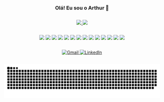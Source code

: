 <h3 align="center">Olá! Eu sou o Arthur 👋</h3>

##

<div align="center">
  <a href="https://github.com/ArthurAraujo05">
    <img height="160em" src="https://github-readme-stats.vercel.app/api?username=ArthurAraujo05&show_icons=true&theme=radical&include_all_commits=true&count_private=true"/>
    <img height="160em" src="https://github-readme-stats.vercel.app/api/top-langs/?username=ArthurAraujo05&layout=compact&langs_count=7&theme=radical"/>
  </a>
</div>

##

<div align="center">
	<img src="https://skillicons.dev/icons?i=html">
	<img src="https://skillicons.dev/icons?i=kafka">
	<img src="https://skillicons.dev/icons?i=css">
	<img src="https://skillicons.dev/icons?i=ts">
	<img src="https://skillicons.dev/icons?i=py">
	<img src="https://skillicons.dev/icons?i=java">
	<img src="https://skillicons.dev/icons?i=nodejs">
	<img src="https://skillicons.dev/icons?i=react">
	<img src="https://skillicons.dev/icons?i=next">
	<img src="https://skillicons.dev/icons?i=mysql">
	<img src="https://skillicons.dev/icons?i=mongodb">
	<img src="https://skillicons.dev/icons?i=docker">
	<img src="https://skillicons.dev/icons?i=aws">
	<img src="https://skillicons.dev/icons?i=git">
</div>

##

<p align="center">
  <a href="mail:arthurguiaraujo123@gmail.com" target="_blank">
    <img src="https://img.shields.io/badge/Gmail-D14836?style=for-the-badge&logo=gmail&logoColor=white" alt="Gmail">
  </a>
  <a href="https://www.linkedin.com/in/arthur-araujo-7bb8041a9/" target="_blank">
    <img src="https://img.shields.io/badge/-LinkedIn-%230077B5?style=for-the-badge&logo=linkedin&logoColor=white" alt="LinkedIn">
  </a>
</p>

##

<picture>
  <source
    media="(prefers-color-scheme: dark)"
    srcset="https://raw.githubusercontent.com/platane/snk/output/github-contribution-grid-snake-dark.svg"
  />
  <source
    media="(prefers-color-scheme: light)"
    srcset="https://raw.githubusercontent.com/platane/snk/output/github-contribution-grid-snake.svg"
  />
  <img
    alt="github contribution grid snake animation"
    src="https://raw.githubusercontent.com/platane/snk/output/github-contribution-grid-snake.svg"
  />
</picture>
